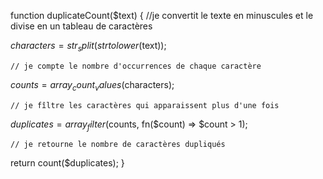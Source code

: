 function duplicateCount($text) {
    //je convertit le texte en minuscules et le divise en un tableau de caractères
  
$characters = str_split(strtolower($text));

    // je compte le nombre d'occurrences de chaque caractère
   
$counts = array_count_values($characters);

    // je fîltre les caractères qui apparaissent plus d'une fois
    
$duplicates = array_filter($counts, fn($count) => $count > 1);

    // je retourne le nombre de caractères dupliqués
   
return count($duplicates);
}
